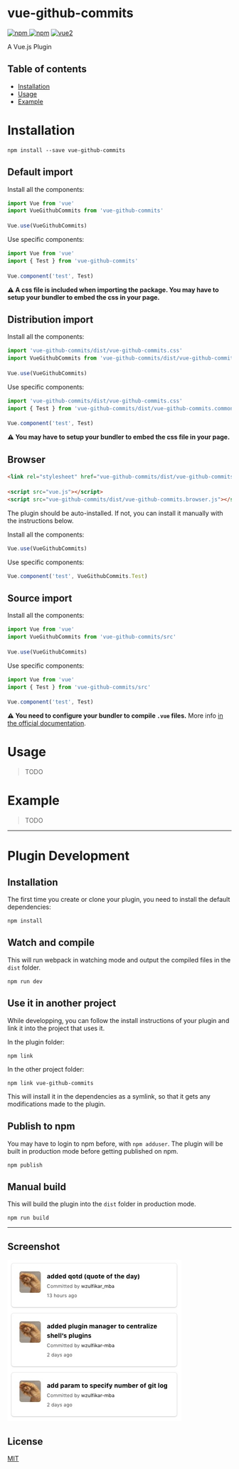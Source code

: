 # vue-github-commits

[![npm](https://img.shields.io/npm/v/vue-github-commits.svg) ![npm](https://img.shields.io/npm/dm/vue-github-commits.svg)](https://www.npmjs.com/package/vue-github-commits)
[![vue2](https://img.shields.io/badge/vue-2.x-brightgreen.svg)](https://vuejs.org/)

A Vue.js Plugin

## Table of contents

- [Installation](#installation)
- [Usage](#usage)
- [Example](#example)

# Installation

```
npm install --save vue-github-commits
```

## Default import

Install all the components:

```javascript
import Vue from 'vue'
import VueGithubCommits from 'vue-github-commits'

Vue.use(VueGithubCommits)
```

Use specific components:

```javascript
import Vue from 'vue'
import { Test } from 'vue-github-commits'

Vue.component('test', Test)
```

**⚠️ A css file is included when importing the package. You may have to setup your bundler to embed the css in your page.**

## Distribution import

Install all the components:

```javascript
import 'vue-github-commits/dist/vue-github-commits.css'
import VueGithubCommits from 'vue-github-commits/dist/vue-github-commits.common'

Vue.use(VueGithubCommits)
```

Use specific components:

```javascript
import 'vue-github-commits/dist/vue-github-commits.css'
import { Test } from 'vue-github-commits/dist/vue-github-commits.common'

Vue.component('test', Test)
```

**⚠️ You may have to setup your bundler to embed the css file in your page.**

## Browser

```html
<link rel="stylesheet" href="vue-github-commits/dist/vue-github-commits.css"/>

<script src="vue.js"></script>
<script src="vue-github-commits/dist/vue-github-commits.browser.js"></script>
```

The plugin should be auto-installed. If not, you can install it manually with the instructions below.

Install all the components:

```javascript
Vue.use(VueGithubCommits)
```

Use specific components:

```javascript
Vue.component('test', VueGithubCommits.Test)
```

## Source import

Install all the components:

```javascript
import Vue from 'vue'
import VueGithubCommits from 'vue-github-commits/src'

Vue.use(VueGithubCommits)
```

Use specific components:

```javascript
import Vue from 'vue'
import { Test } from 'vue-github-commits/src'

Vue.component('test', Test)
```

**⚠️ You need to configure your bundler to compile `.vue` files.** More info [in the official documentation](https://vuejs.org/v2/guide/single-file-components.html).

# Usage

> TODO

# Example

> TODO

---

# Plugin Development

## Installation

The first time you create or clone your plugin, you need to install the default dependencies:

```
npm install
```

## Watch and compile

This will run webpack in watching mode and output the compiled files in the `dist` folder.

```
npm run dev
```

## Use it in another project

While developping, you can follow the install instructions of your plugin and link it into the project that uses it.

In the plugin folder:

```
npm link
```

In the other project folder:

```
npm link vue-github-commits
```

This will install it in the dependencies as a symlink, so that it gets any modifications made to the plugin.

## Publish to npm

You may have to login to npm before, with `npm adduser`. The plugin will be built in production mode before getting published on npm.

```
npm publish
```

## Manual build

This will build the plugin into the `dist` folder in production mode.

```
npm run build
```

---

## Screenshot
![](vue-github-commits-demo-screenshot.jpg)

## License

[MIT](http://opensource.org/licenses/MIT)
